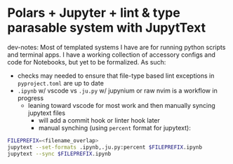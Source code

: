 # Polars + Jupyter + lint & type parasable system with JupytText

dev-notes:
Most of templated systems I have are for running python scripts and terminal apps.
I have a working collection of accessory configs and code for Notebooks, but yet to be formalized.
As such:

- checks may needed to ensure that file-type based lint exceptions in `pyproject.toml` are up to date
- `.ipynb` w/ vscode vs `.ju.py` w/ jupynium or raw nvim is a workflow in progress
  - leaning toward vscode for most work and then manually syncing jupytext files
    - will add a commit hook or linter hook later
    - manual synching (using `percent` format for jupytext):

```zsh
FILEPREFIX=<filename_overlap>
jupytext --set-formats .ipynb,.ju.py:percent $FILEPREFIX.ipynb
jupytext --sync $FILEPREFIX.ipynb
```

